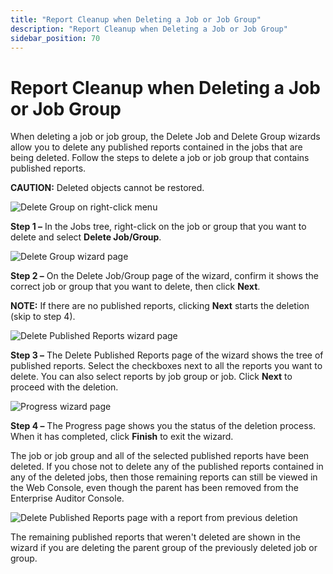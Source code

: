 ```yaml
---
title: "Report Cleanup when Deleting a Job or Job Group"
description: "Report Cleanup when Deleting a Job or Job Group"
sidebar_position: 70
---
```


# Report Cleanup when Deleting a Job or Job Group

When deleting a job or job group, the Delete Job and Delete Group wizards allow you to delete any
published reports contained in the jobs that are being deleted. Follow the steps to delete a job or
job group that contains published reports.

**CAUTION:** Deleted objects cannot be restored.

![Delete Group on right-click menu](/img/product_docs/accessanalyzer/11.6/admin/report/jobstree.webp)

**Step 1 –** In the Jobs tree, right-click on the job or group that you want to delete and select
**Delete Job/Group**.

![Delete Group wizard page](/img/product_docs/accessanalyzer/11.6/admin/report/deletegroup.webp)

**Step 2 –** On the Delete Job/Group page of the wizard, confirm it shows the correct job or group
that you want to delete, then click **Next**.

**NOTE:** If there are no published reports, clicking **Next** starts the deletion (skip to step 4).

![Delete Published Reports wizard page](/img/product_docs/accessanalyzer/11.6/admin/report/reporttree.webp)

**Step 3 –** The Delete Published Reports page of the wizard shows the tree of published reports.
Select the checkboxes next to all the reports you want to delete. You can also select reports by job
group or job. Click **Next** to proceed with the deletion.

![Progress wizard page](/img/product_docs/accessanalyzer/11.6/admin/report/progress.webp)

**Step 4 –** The Progress page shows you the status of the deletion process. When it has completed,
click **Finish** to exit the wizard.

The job or job group and all of the selected published reports have been deleted. If you chose not
to delete any of the published reports contained in any of the deleted jobs, then those remaining
reports can still be viewed in the Web Console, even though the parent has been removed from the
Enterprise Auditor Console.

![Delete Published Reports page with a report from previous deletion](/img/product_docs/accessanalyzer/11.6/admin/report/reportfrompreviousdeletion.webp)

The remaining published reports that weren't deleted are shown in the wizard if you are deleting the
parent group of the previously deleted job or group.
